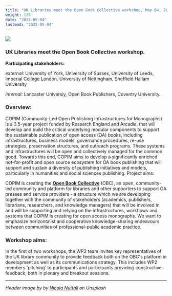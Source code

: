 ```yaml
---
title: "UK Libraries meet the Open Book Collective workshop, May 04, 2022"
weight: 135
date: "2022-05-04"
lastmod: "2022-05-04"
---
```


![](/images/nicola-nuttall-ObTfaF2hngw-unsplash-cropped.jpg)

### UK Libraries meet the Open Book Collective workshop.

**Participating stakeholders:**

_external_: University of York, University of Sussex, University of Leeds, Imperial College London, University of Nottingham, Sheffield Hallam University   

_internal_: Lancaster Universiy, Open Book Publishers, Coventry University.


### Overview:

COPIM (Community-Led Open Publishing Infrastructures for Monographs) is a 3.5-year project funded by Research England and Arcadia, that will develop and build the critical underlying modular components to support the sustainable publication of open access (OA) books, including infrastructures, business models, governance procedures, re-use strategies, preservation structures, and outreach programs. These systems and infrastructures will be open and collectively managed for the common good. Towards this end, COPIM aims to develop a significantly enriched not-for-profit and open source ecosystem for OA book publishing that will support and sustain a diversity of publishing initiatives and models, particularly in humanities and social sciences publishing.
Project aims:

COPIM is creating the **[Open Book Collective](https://copim.pubpub.org/open-book-collective)** (OBC), an open, community-led community and platform for libraries and other supporters to support OA presses and service providers - a structure which we are developing together with the community of stakeholders (academics, publishers, librarians, researchers, and knowledge managers) that will be involved in and will be supporting and relying on the infrastructures, workflows and systems that COPIM is creating for open access monographs. We want to emphasize horizontalist and cooperative knowledge-sharing endeavours between communities of professional-public academic practice.

### Workshop aims:

In the first of two workshops, the WP2 team invites key representatives of the UK library community to provide feedback both on the OBC's platform in development as well as its communications strategy. This includes WP2 members 'pitching' to participants and participants providing constructive feedback, both in plenary and breakout sessions.




---

*Header image by by [Nicola Nuttall](https://unsplash.com/photos/ObTfaF2hngw) on Unsplash*
